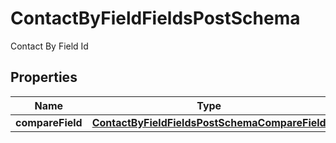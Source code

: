 

# ContactByFieldFieldsPostSchema

Contact By Field Id

## Properties

| Name | Type | Description | Notes |
|------------ | ------------- | ------------- | -------------|
|**compareField** | [**ContactByFieldFieldsPostSchemaCompareField**](ContactByFieldFieldsPostSchemaCompareField.md) |  |  [optional] |



